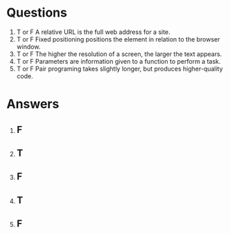 # Questions #
1. T or F A relative URL is the full web address for a site.
2. T or F Fixed positioning positions the element in relation to the browser window.
3. T or F The higher the resolution of a screen, the larger the text appears.
4. T or F Parameters are information given to a function to perform a task.
5. T or F Pair programing takes slightly longer, but produces higher-quality code.









# Answers #
1. ## F ##
2. ## T ##
3. ## F ##
4. ## T ##
5. ## F ##
